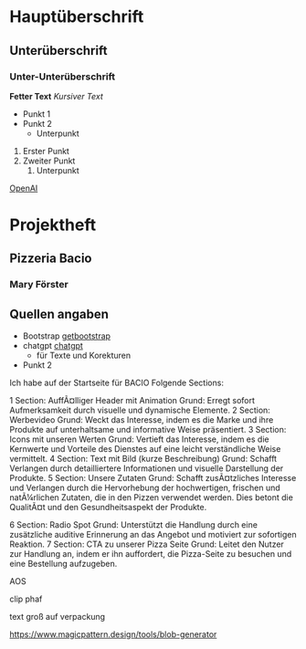 # Hauptüberschrift
## Unterüberschrift
### Unter-Unterüberschrift

**Fetter Text**
*Kursiver Text*


- Punkt 1
- Punkt 2
  - Unterpunkt

1. Erster Punkt
2. Zweiter Punkt
   1. Unterpunkt


[OpenAI](https://www.openai.com)


# Projektheft

## Pizzeria Bacio
### Mary Förster

## Quellen angaben
- Bootstrap [getbootstrap](https://getbootstrap.com/)
- chatgpt [chatgpt](https://chatgpt.com/) 
  - für Texte und Korekturen
- Punkt 2


Ich habe auf der Startseite für BACIO Folgende Sections:

1 Section: AuffÃ¤lliger Header mit Animation
Grund: Erregt sofort Aufmerksamkeit durch visuelle und dynamische Elemente.
2 Section: Werbevideo
Grund: Weckt das Interesse, indem es die Marke und ihre Produkte auf unterhaltsame und informative Weise präsentiert.
3 Section: Icons mit unseren Werten
Grund: Vertieft das Interesse, indem es die Kernwerte und Vorteile des Dienstes auf eine leicht verständliche Weise vermittelt.
4 Section: Text mit Bild (kurze Beschreibung)
Grund: Schafft Verlangen durch detailliertere Informationen und visuelle Darstellung der Produkte.
5 Section: Unsere Zutaten
Grund: Schafft zusÃ¤tzliches Interesse und Verlangen durch die Hervorhebung der hochwertigen, frischen und natÃ¼rlichen Zutaten, die in den Pizzen verwendet werden. Dies betont die QualitÃ¤t und den Gesundheitsaspekt der Produkte.

6 Section: Radio Spot
Grund: Unterstützt die Handlung durch eine zusätzliche auditive Erinnerung an das Angebot und motiviert zur sofortigen Reaktion.
7 Section: CTA zu unserer Pizza Seite
Grund: Leitet den Nutzer zur Handlung an, indem er ihn auffordert, die Pizza-Seite zu besuchen und eine Bestellung aufzugeben.



AOS

clip phaf

text groß auf verpackung


https://www.magicpattern.design/tools/blob-generator



